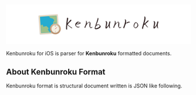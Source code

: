 ![Kenbunroku Logo](./docs/logo.png)

Kenbunroku for iOS is parser for **Kenbunroku** formatted documents.





## About Kenbunroku Format

Kenbunroku format is structural document written is JSON like following.

